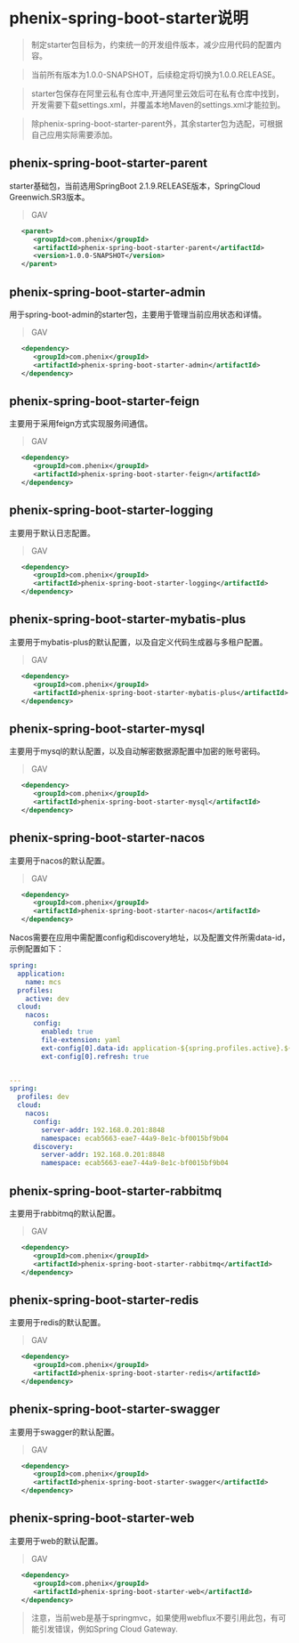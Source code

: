 # phenix-spring-boot-starter说明


> 制定starter包目标为，约束统一的开发组件版本，减少应用代码的配置内容。

> 当前所有版本为1.0.0-SNAPSHOT，后续稳定将切换为1.0.0.RELEASE。

> starter包保存在阿里云私有仓库中,开通阿里云效后可在私有仓库中找到，开发需要下载settings.xml，并覆盖本地Maven的settings.xml才能拉到。

> 除phenix-spring-boot-starter-parent外，其余starter包为选配，可根据自己应用实际需要添加。
## phenix-spring-boot-starter-parent

starter基础包，当前选用SpringBoot 2.1.9.RELEASE版本，SpringCloud Greenwich.SR3版本。

> GAV
```xml
   <parent>
      <groupId>com.phenix</groupId>
      <artifactId>phenix-spring-boot-starter-parent</artifactId>
      <version>1.0.0-SNAPSHOT</version>
   </parent>
```

## phenix-spring-boot-starter-admin

   用于spring-boot-admin的starter包，主要用于管理当前应用状态和详情。

> GAV
```xml
   <dependency>
      <groupId>com.phenix</groupId>
      <artifactId>phenix-spring-boot-starter-admin</artifactId>
   </dependency>
```
## phenix-spring-boot-starter-feign

   主要用于采用feign方式实现服务间通信。

> GAV
```xml
   <dependency>
      <groupId>com.phenix</groupId>
      <artifactId>phenix-spring-boot-starter-feign</artifactId>
   </dependency>
```

## phenix-spring-boot-starter-logging

   主要用于默认日志配置。

> GAV
```xml
   <dependency>
      <groupId>com.phenix</groupId>
      <artifactId>phenix-spring-boot-starter-logging</artifactId>
   </dependency>
```
## phenix-spring-boot-starter-mybatis-plus

   主要用于mybatis-plus的默认配置，以及自定义代码生成器与多租户配置。

> GAV
```xml
   <dependency>
      <groupId>com.phenix</groupId>
      <artifactId>phenix-spring-boot-starter-mybatis-plus</artifactId>
   </dependency>
```
## phenix-spring-boot-starter-mysql

   主要用于mysql的默认配置，以及自动解密数据源配置中加密的账号密码。

> GAV
```xml
   <dependency>
      <groupId>com.phenix</groupId>
      <artifactId>phenix-spring-boot-starter-mysql</artifactId>
   </dependency>
```

## phenix-spring-boot-starter-nacos

   主要用于nacos的默认配置。

> GAV
```xml
   <dependency>
      <groupId>com.phenix</groupId>
      <artifactId>phenix-spring-boot-starter-nacos</artifactId>
   </dependency>
```
Nacos需要在应用中需配置config和discovery地址，以及配置文件所需data-id，示例配置如下：

```yaml
spring:
  application:
    name: mcs
  profiles:
    active: dev
  cloud:
    nacos:
      config:
        enabled: true
        file-extension: yaml
        ext-config[0].data-id: application-${spring.profiles.active}.${spring.cloud.nacos.config.file-extension}
        ext-config[0].refresh: true


---
spring:
  profiles: dev
  cloud:
    nacos:
      config:
        server-addr: 192.168.0.201:8848
        namespace: ecab5663-eae7-44a9-8e1c-bf0015bf9b04
      discovery:
        server-addr: 192.168.0.201:8848
        namespace: ecab5663-eae7-44a9-8e1c-bf0015bf9b04

```

## phenix-spring-boot-starter-rabbitmq

   主要用于rabbitmq的默认配置。

> GAV
```xml
   <dependency>
      <groupId>com.phenix</groupId>
      <artifactId>phenix-spring-boot-starter-rabbitmq</artifactId>
   </dependency>
```

## phenix-spring-boot-starter-redis

   主要用于redis的默认配置。

> GAV
```xml
   <dependency>
      <groupId>com.phenix</groupId>
      <artifactId>phenix-spring-boot-starter-redis</artifactId>
   </dependency>
```

## phenix-spring-boot-starter-swagger

   主要用于swagger的默认配置。

> GAV
```xml
   <dependency>
      <groupId>com.phenix</groupId>
      <artifactId>phenix-spring-boot-starter-swagger</artifactId>
   </dependency>
```


## phenix-spring-boot-starter-web

   主要用于web的默认配置。

> GAV
```xml
   <dependency>
      <groupId>com.phenix</groupId>
      <artifactId>phenix-spring-boot-starter-web</artifactId>
   </dependency>
```
> 注意，当前web是基于springmvc，如果使用webflux不要引用此包，有可能引发错误，例如Spring Cloud Gateway.
